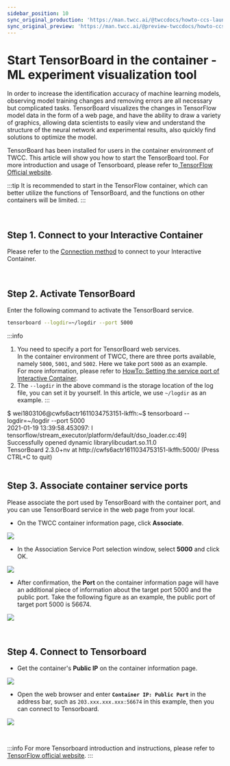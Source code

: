 ```yaml
---
sidebar_position: 10
sync_original_production: 'https://man.twcc.ai/@twccdocs/howto-ccs-launch-tensorboard-en' 
sync_original_preview: 'https://man.twcc.ai/@preview-twccdocs/howto-ccs-launch-tensorboard-en' 
---
```


# Start TensorBoard in the container - ML experiment visualization tool

In order to increase the identification accuracy of machine learning models, observing model training changes and removing errors are all necessary but complicated tasks. TensorBoard visualizes the changes in TensorFlow model data in the form of a web page, and have the ability to draw a variety of graphics, allowing data scientists to easily view and understand the structure of the neural network and experimental results, also quickly find solutions to optimize the model.

TensorBoard has been installed for users in the container environment of TWCC. This article will show you how to start the TensorBoard tool. For more introduction and usage of Tensorboard, please refer to[ TensorFlow Official website](https://www.tensorflow.org/tensorboard).

:::tip
It is recommended to start in the TensorFlow container, which can better utilize the functions of TensorBoard, and the functions on other containers will be limited.
:::

<br/>

## Step 1. Connect to your Interactive Container

Please refer to the [<ins>Connection method</ins>](https://man.twcc.ai/@twccdocs/SJlZnSOaN?type=view#%E4%BD%BF%E7%94%A8-Jupyter-Notebook) to connect to your Interactive Container.

<br/>


## Step 2. Activate TensorBoard

Enter the following command to activate the TensorBoard service.

```bash
tensorboard --logdir=~/logdir --port 5000
```

:::info
1. You need to specify a port for TensorBoard web services. <br/>In the container environment of TWCC, there are three ports available, namely `5000`, `5001`, and `5002`. Here we take port `5000` as an example. <br/>For more information, please refer to [<ins>HowTo: Setting the service port of Interactive Container</ins>](https://www.twcc.ai/doc?page=howto-ccs-config-service-port). 
3. The `--logdir` in the above command is the storage location of the log file, you can set it by yourself. In this article, we use `~/logdir` as an example.
:::

<div style={{'background-color':'black', 'color':'white', 'padding':'20px'}}>
$ wei1803106@cwfs6actr1611034753151-lkffh:~$ tensorboard --logdir=~/logdir --port 5000<div></div>
2021-01-19 13:39:58.453097: I tensorflow/stream_executor/platform/default/dso_loader.cc:49] Successfully opened dynamic librarylibcudart.so.11.0<div></div>
TensorBoard 2.3.0+nv at http://cwfs6actr1611034753151-lkffh:5000/ (Press CTRL+C to quit)
</div>

<br/>


## Step 3. Associate container service ports

Please associate the port used by TensorBoard with the container port, and you can use TensorBoard service in the web page from your local.

- On the TWCC container information page, click **Associate**.

![](https://cos.twcc.ai/SYS-MANUAL/uploads/upload_89aeaf9804fa985f97c53a9079df84a1.png)

- In the Association Service Port selection window, select **5000** and click OK.

![](https://cos.twcc.ai/SYS-MANUAL/uploads/upload_68fc744ec4a0630942f6a1c3e0b32544.png)


- After confirmation, the **Port** on the container information page will have an additional piece of information about the target port 5000 and the public port. Take the following figure as an example, the public port of target port 5000 is 56674.

![](https://cos.twcc.ai/SYS-MANUAL/uploads/upload_99e217be234e88b2d6bfa1652d157d1b.png)

<br/>


## Step 4. Connect to Tensorboard
- Get the container's **Public IP** on the container information page.

![](https://cos.twcc.ai/SYS-MANUAL/uploads/upload_a972e0bb5cd199a1fb3d38ea2cfc7d4b.png)

- Open the web browser and enter **`Container IP: Public Port`** in the address bar, such as `203.xxx.xxx.xxx:56674` in this example, then you can connect to Tensorboard.

![](https://cos.twcc.ai/SYS-MANUAL/uploads/upload_1981c171cbb4ecec90e38ace7b6d47a1.png)

<br/>


:::info
For more Tensorboard introduction and instructions, please refer to [<ins> TensorFlow official website</ins>](https://www.tensorflow.org/tensorboard).
:::